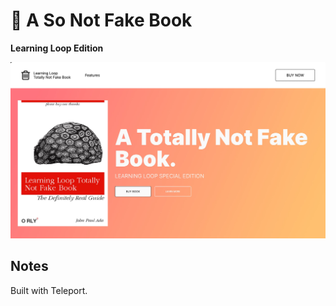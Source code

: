 # 🚀 A So Not Fake Book
**Learning Loop Edition**

![Preview](preview.jpg)

## Notes
Built with Teleport.